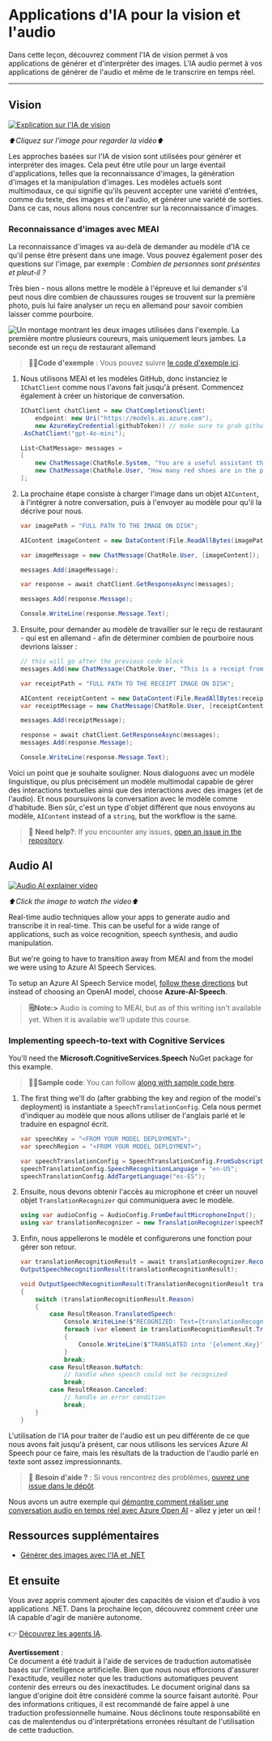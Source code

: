 # Applications d'IA pour la vision et l'audio

Dans cette leçon, découvrez comment l'IA de vision permet à vos applications de générer et d'interpréter des images. L'IA audio permet à vos applications de générer de l'audio et même de le transcrire en temps réel.

---

## Vision

[![Explication sur l'IA de vision](https://img.youtube.com/vi/QXbASt1KXuw/0.jpg)](https://youtu.be/QXbASt1KXuw?feature=shared)

_⬆️Cliquez sur l'image pour regarder la vidéo⬆️_

Les approches basées sur l'IA de vision sont utilisées pour générer et interpréter des images. Cela peut être utile pour un large éventail d'applications, telles que la reconnaissance d'images, la génération d'images et la manipulation d'images. Les modèles actuels sont multimodaux, ce qui signifie qu'ils peuvent accepter une variété d'entrées, comme du texte, des images et de l'audio, et générer une variété de sorties. Dans ce cas, nous allons nous concentrer sur la reconnaissance d'images.

### Reconnaissance d'images avec MEAI

La reconnaissance d'images va au-delà de demander au modèle d'IA ce qu'il pense être présent dans une image. Vous pouvez également poser des questions sur l'image, par exemple : _Combien de personnes sont présentes et pleut-il ?_

Très bien - nous allons mettre le modèle à l'épreuve et lui demander s'il peut nous dire combien de chaussures rouges se trouvent sur la première photo, puis lui faire analyser un reçu en allemand pour savoir combien laisser comme pourboire.

![Un montage montrant les deux images utilisées dans l'exemple. La première montre plusieurs coureurs, mais uniquement leurs jambes. La seconde est un reçu de restaurant allemand](../../../translated_images/example-visual-image.e2fc4ffa5f01b3d65bb9bd5d23eebf97513bf486b761209b28fea06b63a11f6c.fr.png)

> 🧑‍💻**Code d'exemple** : Vous pouvez suivre [le code d'exemple ici](../../../03-CoreGenerativeAITechniques/src/Vision-01MEAI-GitHubModels).

1. Nous utilisons MEAI et les modèles GitHub, donc instanciez le `IChatClient` comme nous l'avons fait jusqu'à présent. Commencez également à créer un historique de conversation.

    ```csharp
    IChatClient chatClient = new ChatCompletionsClient(
        endpoint: new Uri("https://models.ai.azure.com"),
        new AzureKeyCredential(githubToken)) // make sure to grab githubToken from the secrets or environment
    .AsChatClient("gpt-4o-mini");

    List<ChatMessage> messages = 
    [
        new ChatMessage(ChatRole.System, "You are a useful assistant that describes images using a direct style."),
        new ChatMessage(ChatRole.User, "How many red shoes are in the photo?") // we'll start with the running photo
    ];
    ```

1. La prochaine étape consiste à charger l'image dans un objet `AIContent`, à l'intégrer à notre conversation, puis à l'envoyer au modèle pour qu'il la décrive pour nous.

    ```csharp
    var imagePath = "FULL PATH TO THE IMAGE ON DISK";

    AIContent imageContent = new DataContent(File.ReadAllBytes(imagePath), "image/jpeg"); // the important part here is that we're loading it in bytes. The image could come from anywhere.

    var imageMessage = new ChatMessage(ChatRole.User, [imageContent]);

    messages.Add(imageMessage);

    var response = await chatClient.GetResponseAsync(messages);

    messages.Add(response.Message);

    Console.WriteLine(response.Message.Text);
    ```

1. Ensuite, pour demander au modèle de travailler sur le reçu de restaurant - qui est en allemand - afin de déterminer combien de pourboire nous devrions laisser :

    ```csharp
    // this will go after the previous code block
    messages.Add(new ChatMessage(ChatRole.User, "This is a receipt from a lunch. I had the sausage. How much of a tip should I leave?"));

    var receiptPath = "FULL PATH TO THE RECEIPT IMAGE ON DISK";

    AIContent receiptContent = new DataContent(File.ReadAllBytes(receiptPath), "image/jpeg");
    var receiptMessage = new ChatMessage(ChatRole.User, [receiptContent]);

    messages.Add(receiptMessage);

    response = await chatClient.GetResponseAsync(messages);
    messages.Add(response.Message);

    Console.WriteLine(response.Message.Text);
    ```

Voici un point que je souhaite souligner. Nous dialoguons avec un modèle linguistique, ou plus précisément un modèle multimodal capable de gérer des interactions textuelles ainsi que des interactions avec des images (et de l'audio). Et nous poursuivons la conversation avec le modèle comme d'habitude. Bien sûr, c'est un type d'objet différent que nous envoyons au modèle, `AIContent` instead of a `string`, but the workflow is the same.

> 🙋 **Need help?**: If you encounter any issues, [open an issue in the repository](https://github.com/microsoft/Generative-AI-for-beginners-dotnet/issues/new).

## Audio AI

[![Audio AI explainer video](https://img.youtube.com/vi/fuquPXRNqCo/0.jpg)](https://youtu.be/fuquPXRNqCo?feature=shared)

_⬆️Click the image to watch the video⬆️_

Real-time audio techniques allow your apps to generate audio and transcribe it in real-time. This can be useful for a wide range of applications, such as voice recognition, speech synthesis, and audio manipulation.

But we're going to have to transition away from MEAI and from the model we were using to Azure AI Speech Services.

To setup an Azure AI Speech Service model, [follow these directions](../02-SetupDevEnvironment/getting-started-azure-openai.md) but instead of choosing an OpenAI model, choose **Azure-AI-Speech**.

> **🗒️Note:>** Audio is coming to MEAI, but as of this writing isn't available yet. When it is available we'll update this course.

### Implementing speech-to-text with Cognitive Services

You'll need the **Microsoft.CognitiveServices.Speech** NuGet package for this example.

> 🧑‍💻**Sample code**: You can follow [along with sample code here](../../../03-CoreGenerativeAITechniques/src/Audio-01-SpeechMic).

1. The first thing we'll do (after grabbing the key and region of the model's deployment) is instantiate a `SpeechTranslationConfig`. Cela nous permet d'indiquer au modèle que nous allons utiliser de l'anglais parlé et le traduire en espagnol écrit.

    ```csharp
    var speechKey = "<FROM YOUR MODEL DEPLOYMENT>";
    var speechRegion = "<FROM YOUR MODEL DEPLOYMENT>";

    var speechTranslationConfig = SpeechTranslationConfig.FromSubscription(speechKey, speechRegion);
    speechTranslationConfig.SpeechRecognitionLanguage = "en-US";
    speechTranslationConfig.AddTargetLanguage("es-ES");
    ```

1. Ensuite, nous devons obtenir l'accès au microphone et créer un nouvel objet `TranslationRecognizer` qui communiquera avec le modèle.

    ```csharp
    using var audioConfig = AudioConfig.FromDefaultMicrophoneInput();
    using var translationRecognizer = new TranslationRecognizer(speechTranslationConfig, audioConfig);
    ```

1. Enfin, nous appellerons le modèle et configurerons une fonction pour gérer son retour.

    ```csharp
    var translationRecognitionResult = await translationRecognizer.RecognizeOnceAsync();
    OutputSpeechRecognitionResult(translationRecognitionResult);

    void OutputSpeechRecognitionResult(TranslationRecognitionResult translationRecognitionResult)
    {
        switch (translationRecognitionResult.Reason)
        {
            case ResultReason.TranslatedSpeech:
                Console.WriteLine($"RECOGNIZED: Text={translationRecognitionResult.Text}");
                foreach (var element in translationRecognitionResult.Translations)
                {
                    Console.WriteLine($"TRANSLATED into '{element.Key}': {element.Value}");
                }
                break;
            case ResultReason.NoMatch:
                // handle when speech could not be recognized
                break;
            case ResultReason.Canceled:
                // handle an error condition
                break;
        }
    }
    ```

L'utilisation de l'IA pour traiter de l'audio est un peu différente de ce que nous avons fait jusqu'à présent, car nous utilisons les services Azure AI Speech pour ce faire, mais les résultats de la traduction de l'audio parlé en texte sont assez impressionnants.

> 🙋 **Besoin d'aide ?** : Si vous rencontrez des problèmes, [ouvrez une issue dans le dépôt](https://github.com/microsoft/Generative-AI-for-beginners-dotnet/issues/new).

Nous avons un autre exemple qui [démontre comment réaliser une conversation audio en temps réel avec Azure Open AI](../../../03-CoreGenerativeAITechniques/src/Audio-02-RealTimeAudio) - allez y jeter un œil !

## Ressources supplémentaires

- [Générer des images avec l'IA et .NET](https://learn.microsoft.com/dotnet/ai/quickstarts/quickstart-openai-generate-images?tabs=azd&pivots=openai)

## Et ensuite

Vous avez appris comment ajouter des capacités de vision et d'audio à vos applications .NET. Dans la prochaine leçon, découvrez comment créer une IA capable d'agir de manière autonome.

👉 [Découvrez les agents IA](./04-agents.md).

**Avertissement** :  
Ce document a été traduit à l'aide de services de traduction automatisée basés sur l'intelligence artificielle. Bien que nous nous efforcions d'assurer l'exactitude, veuillez noter que les traductions automatiques peuvent contenir des erreurs ou des inexactitudes. Le document original dans sa langue d'origine doit être considéré comme la source faisant autorité. Pour des informations critiques, il est recommandé de faire appel à une traduction professionnelle humaine. Nous déclinons toute responsabilité en cas de malentendus ou d'interprétations erronées résultant de l'utilisation de cette traduction.